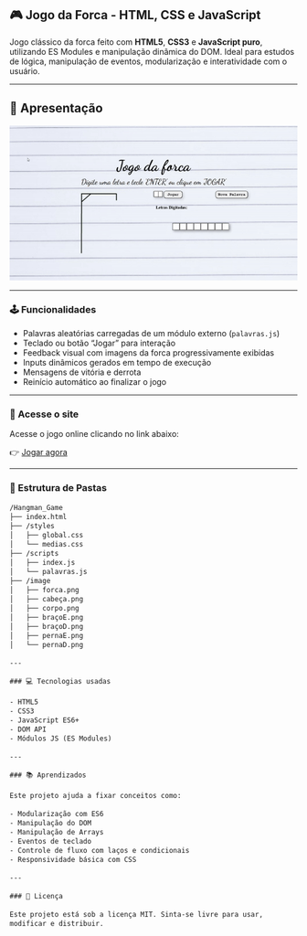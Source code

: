 ## 🎮 Jogo da Forca - HTML, CSS e JavaScript

Jogo clássico da forca feito com **HTML5**, **CSS3** e **JavaScript puro**, utilizando ES Modules e manipulação dinâmica do DOM. Ideal para estudos de lógica, manipulação de eventos, modularização e interatividade com o usuário.

---

## 🎥 Apresentação

<p align="center">
  <img src="./image/forca.gif" width="600" alt="Demonstração do jogo">
</p>

---

### 🕹️ Funcionalidades

- Palavras aleatórias carregadas de um módulo externo (`palavras.js`)
- Teclado ou botão “Jogar” para interação
- Feedback visual com imagens da forca progressivamente exibidas
- Inputs dinâmicos gerados em tempo de execução
- Mensagens de vitória e derrota
- Reinício automático ao finalizar o jogo

---

### 📆 Acesse o site

Acesse o jogo online clicando no link abaixo:

👉 [Jogar agora](https://seuusuario.github.io/jogo-da-forca)

---

### 📆 Estrutura de Pastas

```
/Hangman_Game
├── index.html
├── /styles
│   ├── global.css
│   └── medias.css
├── /scripts
│   ├── index.js
│   └── palavras.js
├── /image
│   ├── forca.png
│   ├── cabeça.png
│   ├── corpo.png
│   ├── braçoE.png
│   ├── braçoD.png
│   ├── pernaE.png
│   └── pernaD.png

---

### 💻 Tecnologias usadas

- HTML5
- CSS3
- JavaScript ES6+
- DOM API
- Módulos JS (ES Modules)

---

### 📚 Aprendizados

Este projeto ajuda a fixar conceitos como:

- Modularização com ES6
- Manipulação do DOM
- Manipulação de Arrays
- Eventos de teclado
- Controle de fluxo com laços e condicionais
- Responsividade básica com CSS

---

### 📄 Licença

Este projeto está sob a licença MIT. Sinta-se livre para usar, modificar e distribuir.
